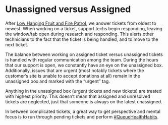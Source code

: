 # Unassigned versus Assigned

After [Low Hanging Fruit and Fire Patrol](low-hanging-fruit.md), we answer tickets from oldest to newest. When working on a ticket, support techs begin responding, leaving the window/tab open during research and responding. This alerts other technicians to the fact that the ticket is being handled, and to move to the next ticket.

The balance between working on assigned ticket versus unassigned tickets is handled with regular communication among the team. During the hours that our support is open, we constantly have an eye on the unassigned box. Additionally, issues that are urgent \(most notably tickets where the customer’s site is unable to accept donations at all\) remain in the unassigned box and marked with the “urgent” tag.

Anything in the unassigned box \(urgent tickets and new tickets\) are treated with highest priority. This doesn’t mean that assigned and unresolved tickets are neglected, just that someone is always on the latest unassigned.

In between complicated tickets, a great way to get perspective and mental focus is to run through pending tickets and perform [\#QueueHealthHabits](queue-health-habits.md).

